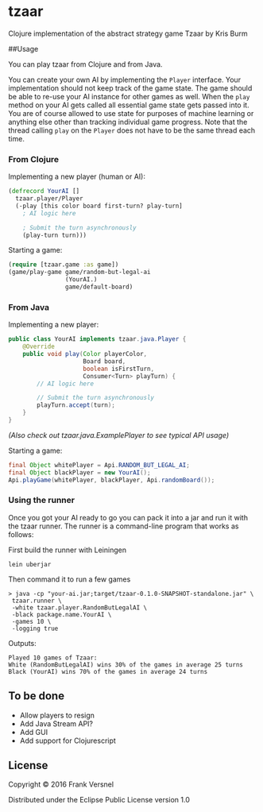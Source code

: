 # tzaar

Clojure implementation of the abstract strategy game Tzaar by Kris Burm

##Usage

You can play tzaar from Clojure and from Java.

You can create your own AI by implementing the `Player` interface.
Your implementation should not keep track of the game state.
The game should be able to re-use your AI instance for other games as well.
When the `play` method on your AI
gets called all essential game state gets passed into it.
You are of course allowed to use state for purposes of machine learning or anything
else other than tracking individual game progress.
Note that the thread calling `play` on the `Player` does not have to be the same
thread each time.

### From Clojure

Implementing a new player (human or AI):

```clojure
(defrecord YourAI []
  tzaar.player/Player
  (-play [this color board first-turn? play-turn]
    ; AI logic here

    ; Submit the turn asynchronously
    (play-turn turn)))
```

Starting a game:

```clojure
(require [tzaar.game :as game])
(game/play-game game/random-but-legal-ai
                (YourAI.)
                game/default-board)
```

### From Java

Implementing a new player:

```java
public class YourAI implements tzaar.java.Player {
    @Override
    public void play(Color playerColor,
                     Board board,
                     boolean isFirstTurn,
                     Consumer<Turn> playTurn) {
        // AI logic here

        // Submit the turn asynchronously
        playTurn.accept(turn);
    }
}
```
*(Also check out tzaar.java.ExamplePlayer to see typical API usage)*

Starting a game:
```java
final Object whitePlayer = Api.RANDOM_BUT_LEGAL_AI;
final Object blackPlayer = new YourAI();
Api.playGame(whitePlayer, blackPlayer, Api.randomBoard());
```

### Using the runner

Once you got your AI ready to go you can pack it into a jar and run it with the tzaar runner.
The runner is a command-line program that works as follows:

First build the runner with Leiningen
```shell
lein uberjar
```

Then command it to run a few games
```shell
> java -cp "your-ai.jar;target/tzaar-0.1.0-SNAPSHOT-standalone.jar" \
 tzaar.runner \
 -white tzaar.player.RandomButLegalAI \
 -black package.name.YourAI \
 -games 10 \
 -logging true
```
Outputs:
```shell
Played 10 games of Tzaar:
White (RandomButLegalAI) wins 30% of the games in average 25 turns
Black (YourAI) wins 70% of the games in average 24 turns
```

## To be done

- Allow players to resign
- Add Java Stream API?
- Add GUI
- Add support for Clojurescript

## License

Copyright © 2016 Frank Versnel

Distributed under the Eclipse Public License version 1.0
